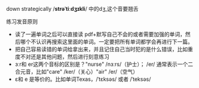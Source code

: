 down
strategically   /**strəˈtiːdʒɪkli**/ 中的dʒ,这个音要翘舌


练习发音原则
- 读了一遍单词之后可以直接读 pdf+默写自己不会的或者需要加强的单词，然后哪个不认识再搜索这里面的单词。一定要把所有单词都学会再进行下一篇。
- 把自己容易读错的单词给拿出来，并且记住自己当时犯的是什么错误，比如重度不对还是其他问题，然后进行刻意练习
- ɜːr和 er这两个音标的区别是？"nurse" /nɜːrs/（护士）； /er/ 通常表示一个二合元音，比如"care" /ker/（关心）"air" /er/（空气）
- ɛ和 e 是等价的。比如单词Texas，/ˈtɛksəs/ 或者 /ˈteksəs/